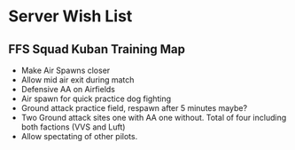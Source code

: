 # Server Wish List

## FFS Squad Kuban Training Map
- Make Air Spawns closer
- Allow mid air exit during match
- Defensive AA on Airfields
- Air spawn for quick practice dog fighting
- Ground attack practice field, respawn after 5 minutes maybe?
- Two Ground attack sites one with AA one without.  Total of four including both factions (VVS and Luft)
- Allow spectating of other pilots.
